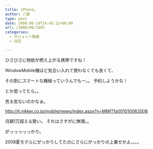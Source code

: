 ```yaml
---
title: iPhone…
author: 八雲
type: post
date: 2008-06-10T14:45:12+00:00
url: /2008/06/1095
categories:
  - ガジェット関連
  - 日記

---
```

ひさびさに物欲が燃え上がる携帯ですね！
  
WindowMobile機ほど気合い入れて使わなくても良くて、
  
その割にスマートな機械っていうんでもー。。 予約しようかな！
  
とか思ってたら。。

売る気ないのかなぁ。
  
http://it.nikkei.co.jp/mobile/news/index.aspx?n=MMITfa001010062008
  
月額1万超える勢い。 それはさすがに無理。。

がっっっっっかり。
  
2008夏モデルにがっかりしてたのにさらにがっかりの上乗せかよ。。。。